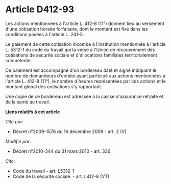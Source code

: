 # Article D412-93

Les actions mentionnées à l'article L. 412-8 (11°) donnent lieu au versement d'une cotisation horaire forfaitaire, dont le
montant est fixé dans les conditions posées à l'article L. 241-5. 

Le paiement de cette cotisation incombe à l'institution mentionnée à l'article L. 5312-1 du code du travail qui la verse à
l'Union de recouvrement des cotisations de sécurité sociale et d'allocations familiales territorialement compétente. 

Ce paiement est accompagné d'un bordereau daté et signé indiquant le nombre de demandeurs d'emploi ayant participé aux
actions mentionnées à l'article L. 412-8 (11°), le nombre d'heures représentées par ces actions et le montant global des
cotisations s'y rapportant. 

Une copie de ce bordereau est adressée à la caisse d'assurance retraite et de la santé au travail.

**Liens relatifs à cet article**

_Cité par_:

  - Décret n°2009-1576 du 16 décembre 2009 - art. 2 (V)

_Modifié par_:

  - Décret n°2010-344 du 31 mars 2010 - art. 336

_Cite_:

  - Code du travail - art. L5312-1
  - Code de la sécurité sociale. - art. L412-8 (VT)
